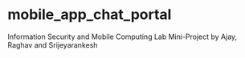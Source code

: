 # mobile_app_chat_portal
Information Security and Mobile Computing Lab Mini-Project by Ajay, Raghav and Srijeyarankesh
